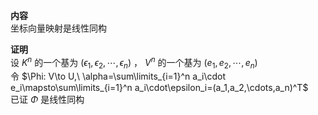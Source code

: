 **内容**    
坐标向量映射是线性同构    
    
**证明**    
设 $K^n$ 的一个基为 $(\epsilon_1,\epsilon_2,\cdots,\epsilon_n)$ ， $V^n$ 的一个基为 $(e_1,e_2,\cdots,e_n)$     
令 $\Phi: V\to U,\ \alpha=\sum\limits_{i=1}^n a_i\cdot e_i\mapsto\sum\limits_{i=1}^n a_i\cdot\epsilon_i=(a_1,a_2,\cdots,a_n)^T$     
已证 $\Phi$ 是线性同构    
